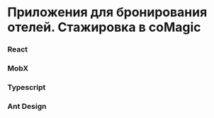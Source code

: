 # Приложения для бронирования отелей. Стажировка в coMagic

### React
### MobX
### Typescript
### Ant Design

